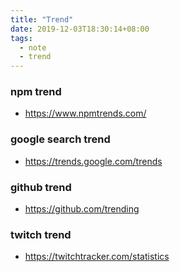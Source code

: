 ```yaml
---
title: "Trend"
date: 2019-12-03T18:30:14+08:00
tags: 
  - note
  - trend
---
```


### npm trend
- <https://www.npmtrends.com/> 


### google search trend
- <https://trends.google.com/trends>

### github trend
- <https://github.com/trending>

### twitch trend
- <https://twitchtracker.com/statistics>

